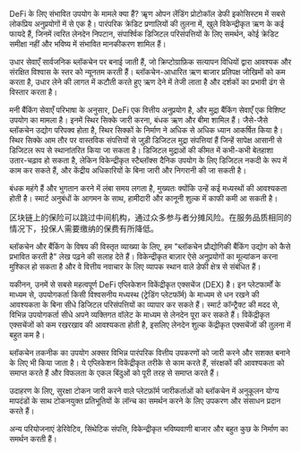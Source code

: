 DeFi के लिए संभावित उपयोग के मामले क्या हैं?
ऋृण
ओपन लेंडिंग प्रोटोकॉल डेफी इकोसिस्टम में सबसे लोकप्रिय अनुप्रयोगों में से एक है। पारंपरिक क्रेडिट प्रणालियों की तुलना में, खुले विकेन्द्रीकृत ऋण के कई फायदे हैं, जिनमें त्वरित लेनदेन निपटान, संपार्श्विक डिजिटल परिसंपत्तियों के लिए समर्थन, कोई क्रेडिट समीक्षा नहीं और भविष्य में संभावित मानकीकरण शामिल हैं।

उधार सेवाएँ सार्वजनिक ब्लॉकचेन पर बनाई जाती हैं, जो क्रिप्टोग्राफ़िक सत्यापन विधियों द्वारा आवश्यक और संरक्षित विश्वास के स्तर को न्यूनतम करती हैं। ब्लॉकचेन-आधारित ऋण बाजार प्रतिपक्ष जोखिमों को कम करता है, उधार लेने की लागत में कटौती करते हुए ऋण देने में तेजी लाता है और दर्शकों का प्रभावी ढंग से विस्तार करता है।

मनी बैंकिंग सेवाएँ
परिभाषा के अनुसार, DeFi एक वित्तीय अनुप्रयोग है, और मुद्रा बैंकिंग सेवाएँ एक विशिष्ट उपयोग का मामला है। इनमें स्थिर सिक्के जारी करना, बंधक ऋण और बीमा शामिल हैं।
जैसे-जैसे ब्लॉकचेन उद्योग परिपक्व होता है, स्थिर सिक्कों के निर्माण ने अधिक से अधिक ध्यान आकर्षित किया है। स्थिर सिक्के आम तौर पर वास्तविक संपत्तियों से जुड़ी डिजिटल मुद्रा संपत्तियां हैं जिन्हें सापेक्ष आसानी से डिजिटल रूप से स्थानांतरित किया जा सकता है। डिजिटल मुद्राओं की कीमत में कभी-कभी बेतहाशा उतार-चढ़ाव हो सकता है, लेकिन विकेन्द्रीकृत स्टैब्लॉक्स दैनिक उपयोग के लिए डिजिटल नकदी के रूप में काम कर सकते हैं, और केंद्रीय अधिकारियों के बिना जारी और निगरानी की जा सकती है।

बंधक महंगे हैं और भुगतान करने में लंबा समय लगता है, मुख्यतः क्योंकि उन्हें कई मध्यस्थों की आवश्यकता होती है। स्मार्ट अनुबंधों के आगमन के साथ, हामीदारी और कानूनी शुल्क में काफी कमी आ सकती है।

区块链上的保险可以跳过中间机构，通过众多参与者分摊风险。在服务品质相同的情况下，投保人需要缴纳的保费有所降低。

ब्लॉकचेन और बैंकिंग के विषय की विस्तृत व्याख्या के लिए, हम "ब्लॉकचेन प्रौद्योगिकी बैंकिंग उद्योग को कैसे प्रभावित करती है" लेख पढ़ने की सलाह देते हैं।
विकेन्द्रीकृत बाज़ार
ऐसे अनुप्रयोगों का मूल्यांकन करना मुश्किल हो सकता है और वे वित्तीय नवाचार के लिए व्यापक स्थान वाले डेफी क्षेत्र से संबंधित हैं।

यकीनन, उनमें से सबसे महत्वपूर्ण DeFi एप्लिकेशन विकेंद्रीकृत एक्सचेंज (DEX) है। इन प्लेटफार्मों के माध्यम से, उपयोगकर्ता किसी विश्वसनीय मध्यस्थ (ट्रेडिंग प्लेटफॉर्म) के माध्यम से धन रखने की आवश्यकता के बिना सीधे डिजिटल परिसंपत्तियों का व्यापार कर सकते हैं। स्मार्ट कॉन्ट्रैक्ट की मदद से, विभिन्न उपयोगकर्ता सीधे अपने व्यक्तिगत वॉलेट के माध्यम से लेनदेन पूरा कर सकते हैं।
विकेंद्रीकृत एक्सचेंजों को कम रखरखाव की आवश्यकता होती है, इसलिए लेनदेन शुल्क केंद्रीकृत एक्सचेंजों की तुलना में बहुत कम है।

ब्लॉकचेन तकनीक का उपयोग अक्सर विभिन्न पारंपरिक वित्तीय उपकरणों को जारी करने और सशक्त बनाने के लिए भी किया जाता है। ये एप्लिकेशन विकेंद्रीकृत तरीके से काम करते हैं, संरक्षकों की आवश्यकता को समाप्त करते हैं और विफलता के एकल बिंदुओं को पूरी तरह से समाप्त करते हैं।

उदाहरण के लिए, सुरक्षा टोकन जारी करने वाले प्लेटफ़ॉर्म जारीकर्ताओं को ब्लॉकचेन में अनुकूलन योग्य मापदंडों के साथ टोकनयुक्त प्रतिभूतियों के लॉन्च का समर्थन करने के लिए उपकरण और संसाधन प्रदान करते हैं।

अन्य परियोजनाएं डेरिवेटिव, सिंथेटिक संपत्ति, विकेन्द्रीकृत भविष्यवाणी बाजार और बहुत कुछ के निर्माण का समर्थन करती हैं।
